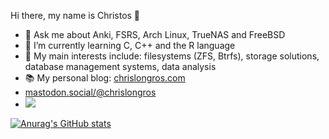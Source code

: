 Hi there, my name is Christos 👋
- 💬 Ask me about Anki, FSRS, Arch Linux, TrueNAS and FreeBSD
- 🌱 I’m currently learning C, C++ and the R language
- 🔭 My main interests include: filesystems (ZFS, Btrfs), storage solutions, database management systems, data analysis
- 📚 My personal blog: [chrislongros.com](https://chrislongros.com/)
- [mastodon.social/@chrislongros](https://mastodon.social/@chrislongros)
- ![](https://komarev.com/ghpvc/?username=chrislongros)
<!--
**chrislongros/chrislongros** is a ✨ _special_ ✨ repository because its `README.md` (this file) appears on your GitHub profile.

Here are some ideas to get you started:

- 🔭 I’m currently working on ...
- 👯 I’m looking to collaborate on ...
- 🤔 I’m looking for help with ...
- 😄 Pronouns: ...
- ⚡ Fun fact: ...
-->

[![Anurag's GitHub stats](https://github-readme-stats.vercel.app/api?username=chrislongros&theme=aura)](https://github.com/anuraghazra/github-readme-stats)

